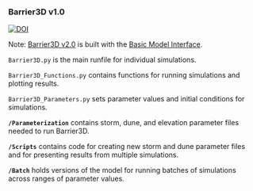 ### Barrier3D v1.0

[![DOI](https://zenodo.org/badge/DOI/10.5281/zenodo.4730989.svg)](https://doi.org/10.5281/zenodo.4730989)



Note: [Barrier3D v2.0](https://github.com/UNC-CECL/Barrier3D/tree/Barrier3d-v2.0) is built with the [Basic Model Interface](https://bmi.readthedocs.io/).


`Barrier3D.py` is the main runfile for individual simulations.

`Barrier3D_Functions.py` contains functions for running simulations and plotting results.

`Barrier3D_Parameters.py` sets parameter values and initial conditions for simulations.

__`/Parameterization`__ contains storm, dune, and elevation parameter files needed to run Barrier3D.

__`/Scripts`__ contains code for creating new storm and dune parameter files and for presenting results from multiple simulations.

__`/Batch`__ holds versions of the model for running batches of simulations across ranges of parameter values.
